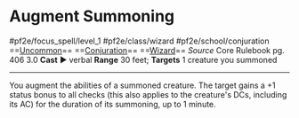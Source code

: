 # Augment Summoning
#pf2e/focus_spell/level_1 #pf2e/class/wizard #pf2e/school/conjuration 
==[Uncommon](Uncommon.md)== ==[Conjuration](Conjuration.md)== ==[Wizard](Wizard.md)==
*Source* Core Rulebook pg. 406 3.0
**Cast** ► verbal
**Range** 30 feet; **Targets** 1 creature you summoned

---
You augment the abilities of a summoned creature. The target gains a +1 status bonus to all checks (this also applies to the creature's DCs, including its AC) for the duration of its summoning, up to 1 minute.